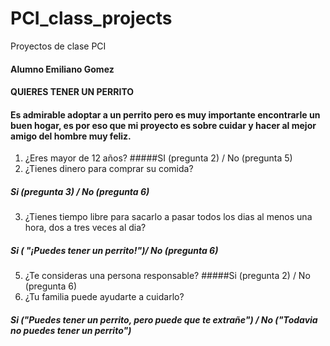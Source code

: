 # PCI_class_projects
Proyectos de clase PCI 
#### Alumno Emiliano Gomez
#### QUIERES TENER UN PERRITO
#### Es admirable adoptar a un perrito pero es muy importante encontrarle un buen hogar, es por eso que mi proyecto es sobre cuidar y hacer al mejor amigo del hombre muy feliz. 
1. ¿Eres mayor de 12 años?
#####SI (pregunta 2) / No (pregunta 5)
2. ¿Tienes dinero para comprar su comida?
##### Si (pregunta 3) / No (pregunta 6)
3. ¿Tienes tiempo libre para sacarlo a pasar todos los dias al menos una hora, dos a tres veces al dia?
##### Si ( "¡Puedes tener un perrito!")/ No (pregunta 6)
5. ¿Te consideras una persona responsable?
#####Si (pregunta 2) / No (pregunta 6)
6. ¿Tu familia puede ayudarte a cuidarlo?
##### Si ("Puedes tener un perrito, pero puede que te extrañe") / No ("Todavia no puedes tener un perrito")


